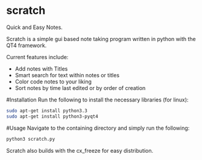 scratch
=======
Quick and Easy Notes.


Scratch is a simple gui based note taking program written in python with the QT4 framework.


Current features include:
* Add notes with Titles
* Smart search for text within notes or titles
* Color code notes to your liking
* Sort notes by time last edited or by order of creation

#Installation
Run the following to install the necessary libraries (for linux):
```bash
sudo apt-get install python3.3
sudo apt-get install python3-pyqt4
```
#Usage
Navigate to the containing directory and simply run the following:
```python
python3 scratch.py
```
Scratch also builds with the cx_freeze for easy distribution.
